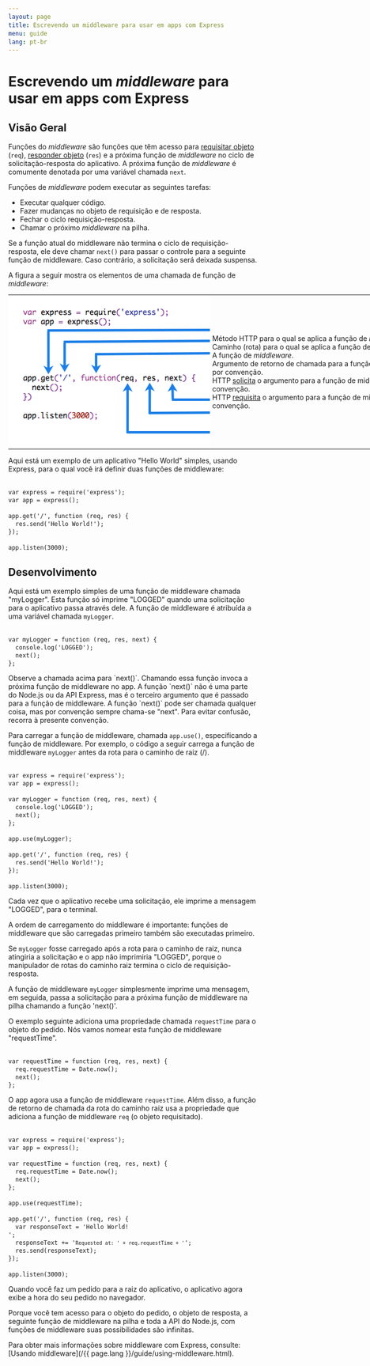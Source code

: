 ```yaml
---
layout: page
title: Escrevendo um middleware para usar em apps com Express
menu: guide
lang: pt-br
---
```


# Escrevendo um <i>middleware</i> para usar em apps com Express

<h2>Visão Geral</h2>

Funções do _middleware_ são funções que têm acesso para [requisitar objeto](/4x/api.html#req) (`req`), [responder objeto](/4x/api.html#res) (`res`) e a próxima função de <i>middleware</i> no ciclo de solicitação-resposta do aplicativo. A próxima função de <i>middleware</i> é comumente denotada por uma variável chamada `next`.

Funções de <i>middleware</i> podem executar as seguintes tarefas:

* Executar qualquer código.
* Fazer mudanças no objeto de requisição e de resposta.
* Fechar o ciclo requisição-resposta.
* Chamar o próximo <i>middleware</i> na pilha.

Se a função atual do middleware não termina o ciclo de requisição-resposta, ele deve chamar `next()` para passar o controle para a seguinte função de middleware. Caso contrário, a solicitação será deixada suspensa.

A figura a seguir mostra os elementos de uma chamada de função de <i>middleware</i>:

<table style="padding: 0; border: 0; width: 960px; margin-bottom: 10px;">
<tr><td style="margin: 0; padding: 0px; border: 0; width: 410px;">
<img src="/images/express-mw.png" style="margin: 0px; padding: 0px; width: 410px; height: 308px;" />
</td>
<td style="margin: 0; padding: 0 0 0 5px; border: 0; width: 550px;">
<div class="callout" id="callout1">Método HTTP para o qual se aplica a função de <i>middleware</i>.</div>

<div class="callout" id="callout2">Caminho (rota) para o qual se aplica a função de <i>middleware</i>.</div>

<div class="callout" id="callout3">A função de <i>middleware</i>.</div>

<div class="callout" id="callout4">Argumento de retorno de chamada para a função de middleware, chamado "next" por convenção.</div>

<div class="callout" id="callout5">HTTP <a href="/en/4x/api.html#res">solicita</a> o argumento para a função de middleware, chamado "res" por convenção.</div>

<div class="callout" id="callout6">HTTP <a href="/en/4x/api.html#req">requisita</a> o argumento para a função de middleware, chamado "req" por convenção.</div>
</td></tr>
</table>

Aqui está um exemplo de um aplicativo "Hello World" simples, usando Express, para o qual você irá definir duas funções de middleware:

<pre><code class="language-javascript" translate="no">
var express = require('express');
var app = express();

app.get('/', function (req, res) {
  res.send('Hello World!');
});

app.listen(3000);
</code></pre>

<h2>Desenvolvimento</h2>

Aqui está um exemplo simples de uma função de middleware chamada "myLogger". Esta função só imprime "LOGGED" quando uma solicitação para o aplicativo passa através dele. A função de middleware é atribuída a uma variável chamada `myLogger`.

<pre><code class="language-javascript" translate="no">
var myLogger = function (req, res, next) {
  console.log('LOGGED');
  next();
};
</code></pre>

<div class="doc-box doc-notice" markdown="1">
Observe a chamada acima para `next()`. Chamando essa função invoca a próxima função de middleware no app.
A função `next()` não é uma parte do Node.js ou da API Express, mas é o terceiro argumento que é passado para a função de middleware. A função `next()` pode ser chamada qualquer coisa, mas por convenção sempre chama-se "next". Para evitar confusão, recorra à presente convenção.
</div>

Para carregar a função de middleware, chamada `app.use()`, especificando a função de middleware.
Por exemplo, o código a seguir carrega a função de middleware `myLogger` antes da rota para o caminho de raiz (/).

<pre><code class="language-javascript" translate="no">
var express = require('express');
var app = express();

var myLogger = function (req, res, next) {
  console.log('LOGGED');
  next();
};

app.use(myLogger);

app.get('/', function (req, res) {
  res.send('Hello World!');
});

app.listen(3000);
</code></pre>

Cada vez que o aplicativo recebe uma solicitação, ele imprime a mensagem "LOGGED", para o terminal.

A ordem de carregamento do middleware é importante: funções de middleware que são carregadas primeiro também são executadas primeiro.

Se `myLogger` fosse carregado após a rota para o caminho de raiz, nunca atingiria a solicitação e o app não imprimiria "LOGGED", porque o manipulador de rotas do caminho raiz termina o ciclo de requisição-resposta.

A função de middleware `myLogger` simplesmente imprime uma mensagem, em seguida, passa a solicitação para a próxima função de middleware na pilha chamando a função 'next()'.

O exemplo seguinte adiciona uma propriedade chamada `requestTime` para o objeto do pedido. Nós vamos nomear esta função de middleware "requestTime".

<pre><code class="language-javascript" translate="no">
var requestTime = function (req, res, next) {
  req.requestTime = Date.now();
  next();
};
</code></pre>

O app agora usa a função de middleware `requestTime`. Além disso, a função de retorno de chamada da rota do caminho raiz usa a propriedade que adiciona a função de middleware `req` (o objeto requisitado).

<pre><code class="language-javascript" translate="no">
var express = require('express');
var app = express();

var requestTime = function (req, res, next) {
  req.requestTime = Date.now();
  next();
};

app.use(requestTime);

app.get('/', function (req, res) {
  var responseText = 'Hello World!<br>';
  responseText += '<small>Requested at: ' + req.requestTime + '</small>';
  res.send(responseText);
});

app.listen(3000);
</code></pre>

Quando você faz um pedido para a raiz do aplicativo, o aplicativo agora exibe a hora do seu pedido no navegador.

Porque você tem acesso para o objeto do pedido, o objeto de resposta, a seguinte função de middleware na pilha e toda a API do Node.js, com funções de middleware suas possibilidades são infinitas.

Para obter mais informações sobre middleware com Express, consulte: [Usando middleware](/{{ page.lang }}/guide/using-middleware.html).
